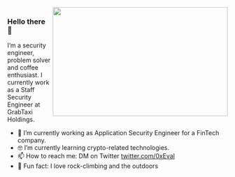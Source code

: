 <img align="right" src="https://media.giphy.com/media/ii7R0hFjKIS4poVDrk/giphy.gif" width=400px height=250px/>

### Hello there 👋

I’m a security engineer, problem solver and coffee enthusiast. I currently work as a Staff Security Engineer at GrabTaxi Holdings. 

- 📱 I’m currently working as Application Security Engineer for a FinTech company.
- 🤓 I’m currently learning crypto-related technologies.
- 📫 How to reach me: DM on Twitter [twitter.com/0xEval](twitter.com/0xEval)
- 🧗 Fun fact: I love rock-climbing and the outdoors
